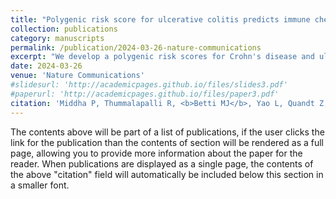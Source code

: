 ```yaml
---
title: "Polygenic risk score for ulcerative colitis predicts immune checkpoint inhibitor-mediated colitis"
collection: publications
category: manuscripts
permalink: /publication/2024-03-26-nature-communications
excerpt: "We develop a polygenic risk scores for Crohn's disease and ulcerative colitis in cancer-free individuals and then test these PRSs on immune checkpoint inhibitor-mediated colitis in a cohort of 1316 patients with immune checkpoint inhibitor-treated non-small cell lung cancer. Replication is them performed in a cohort of 873 immune checkpoint inhibitor-treated pan-cancer patients."
date: 2024-03-26
venue: 'Nature Communications'
#slidesurl: 'http://academicpages.github.io/files/slides3.pdf'
#paperurl: 'http://academicpages.github.io/files/paper3.pdf'
citation: 'Middha P, Thummalapalli R, <b>Betti MJ</b>, Yao L, Quandt Z, Balaratnam K, Bejan CA, Cardenas E, Falcon CJ, Faleck DM, Princess Margaret Lung Group, Gubens MA, Huntsman S, Johnson DB, Kachuri L, Khan K, Li M, Lovly CM, Murray MH, Patel D, Werking K, Xu Y, Zhan LJ, Balko JM, Liu G, Aldrich MC, Schoenfeld AJ, and Ziv E. &quot;Genetic prediction of colitis in non-small cell lung cancer patients on immune checkpoint inhibitor therapy.&quot; <i>Nature Communications</i> (2024). <a href="https://doi.org/10.1038/s41467-023-44512-4" target="_blank">https://doi.org/10.1038/s41467-023-44512-4</a>.'
---
```


The contents above will be part of a list of publications, if the user clicks the link for the publication than the contents of section will be rendered as a full page, allowing you to provide more information about the paper for the reader. When publications are displayed as a single page, the contents of the above "citation" field will automatically be included below this section in a smaller font.